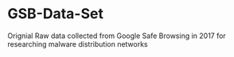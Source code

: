 # GSB-Data-Set
Orignial Raw data collected from Google Safe Browsing in 2017 for researching malware distribution networks
